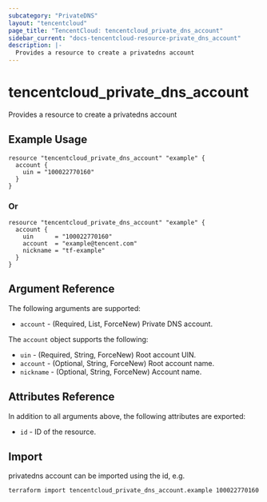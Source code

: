 ```yaml
---
subcategory: "PrivateDNS"
layout: "tencentcloud"
page_title: "TencentCloud: tencentcloud_private_dns_account"
sidebar_current: "docs-tencentcloud-resource-private_dns_account"
description: |-
  Provides a resource to create a privatedns account
---
```


# tencentcloud_private_dns_account

Provides a resource to create a privatedns account

## Example Usage

```hcl
resource "tencentcloud_private_dns_account" "example" {
  account {
    uin = "100022770160"
  }
}
```

### Or

```hcl
resource "tencentcloud_private_dns_account" "example" {
  account {
    uin      = "100022770160"
    account  = "example@tencent.com"
    nickname = "tf-example"
  }
}
```

## Argument Reference

The following arguments are supported:

* `account` - (Required, List, ForceNew) Private DNS account.

The `account` object supports the following:

* `uin` - (Required, String, ForceNew) Root account UIN.
* `account` - (Optional, String, ForceNew) Root account name.
* `nickname` - (Optional, String, ForceNew) Account name.

## Attributes Reference

In addition to all arguments above, the following attributes are exported:

* `id` - ID of the resource.



## Import

privatedns account can be imported using the id, e.g.

```
terraform import tencentcloud_private_dns_account.example 100022770160
```

